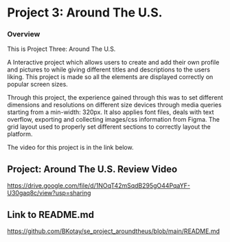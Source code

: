 # Project 3: Around The U.S.

### Overview

This is Project Three: Around The U.S.

A Interactive project which allows users to create and add their own profile and pictures to while giving different titles and descriptions to the users liking. This project is made so all the elements are displayed correctly on popular screen sizes.

Through this project, the experience gained through this was to set different dimensions and resolutions on different size devices through media queries starting from a min-width: 320px. It also applies font files, deals with text overflow, exporting and collecting images/css information from Figma. The grid layout used to properly set different sections to correctly layout the platform.

The video for this project is in the link below.

## Project: Around The U.S. Review Video

https://drive.google.com/file/d/1NOqT42mSqdB295gO44PqaYF-U30gaq8c/view?usp=sharing

## Link to README.md

https://github.com/BKotay/se_project_aroundtheus/blob/main/README.md
